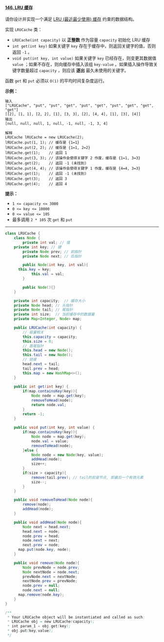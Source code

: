 #### [146. LRU 缓存](https://leetcode-cn.com/problems/lru-cache/)

请你设计并实现一个满足 [LRU (最近最少使用) 缓存](https://baike.baidu.com/item/LRU) 约束的数据结构。

实现 `LRUCache` 类：

- `LRUCache(int capacity)` 以 **正整数** 作为容量 `capacity` 初始化 LRU 缓存
- `int get(int key)` 如果关键字 `key` 存在于缓存中，则返回关键字的值，否则返回 `-1` 。
- `void put(int key, int value)` 如果关键字 `key` 已经存在，则变更其数据值 `value` ；如果不存在，则向缓存中插入该组 `key-value` 。如果插入操作导致关键字数量超过 `capacity` ，则应该 **逐出** 最久未使用的关键字。

函数 `get` 和 `put` 必须以 `O(1)` 的平均时间复杂度运行。

**示例：**

```
输入
["LRUCache", "put", "put", "get", "put", "get", "put", "get", "get", "get"]
[[2], [1, 1], [2, 2], [1], [3, 3], [2], [4, 4], [1], [3], [4]]
输出
[null, null, null, 1, null, -1, null, -1, 3, 4]

解释
LRUCache lRUCache = new LRUCache(2);
lRUCache.put(1, 1); // 缓存是 {1=1}
lRUCache.put(2, 2); // 缓存是 {1=1, 2=2}
lRUCache.get(1);    // 返回 1
lRUCache.put(3, 3); // 该操作会使得关键字 2 作废，缓存是 {1=1, 3=3}
lRUCache.get(2);    // 返回 -1 (未找到)
lRUCache.put(4, 4); // 该操作会使得关键字 1 作废，缓存是 {4=4, 3=3}
lRUCache.get(1);    // 返回 -1 (未找到)
lRUCache.get(3);    // 返回 3
lRUCache.get(4);    // 返回 4
```

**提示：**

- `1 <= capacity <= 3000`
- `0 <= key <= 10000`
- `0 <= value <= 105`
- 最多调用 `2 * 105` 次 `get` 和 `put`

------

```java
class LRUCache {
	class Node {
		private int val; // 值
    private int key; // 键
		private Node prev; // 前指针
		private Node next; // 后指针

		public Node(int key, int val){
      this.key = key;
			this.val = val;
		}

		public Node(){}
	}

	private int capacity;  // 缓存大小
	private Node head; // 头指针
	private Node tail; // 尾指针
	private int size;  // 当前缓存中的数据量
	private Map<Integer, Node> map;

    public LRUCache(int capacity) {
    	// 容量相关
    	this.capacity = capacity;
    	this.size = 0;
    	// 首尾指针
    	this.head = new Node();
    	this.tail = new Node();
    	// 链接
    	head.next = tail;
    	tail.prev = head;
    	this.map = new HashMap<>();
    }
    
    public int get(int key) {
    	if(map.containsKey(key)){
    		Node node = map.get(key);
            removeToHead(node);
            return node.val;
    	}
    	return -1;
    }
    
    public void put(int key, int value) {
    	if(map.containsKey(key)){
    		Node node = map.get(key);
            node.val = value;
    		removeToHead(node);
    	}else {
    		Node node = new Node(key, value);
    		addHead(node);
    		size++;
    	}
    	if(size > capacity){
    		remove(tail.prev); // tail的前驱节点, 即最后一个有效元素
            size--;
    	}
    }

    public void removeToHead(Node node){
    	remove(node);
    	addHead(node);
    }

    public void addHead(Node node){
    	Node next = head.next; 	
    	head.next = node;
    	node.prev = head;
    	node.next = next;
    	next.prev = node;
      map.put(node.key, node);
    }

    public void remove(Node node){
    	Node prevNode = node.prev;
    	Node nextNode = node.next;
    	prevNode.next = nextNode;
    	nextNode.prev = prevNode;
    	node.prev = null;
    	node.next = null;
      map.remove(node.key);
    }
}

/**
 * Your LRUCache object will be instantiated and called as such:
 * LRUCache obj = new LRUCache(capacity);
 * int param_1 = obj.get(key);
 * obj.put(key,value);
 */
```

